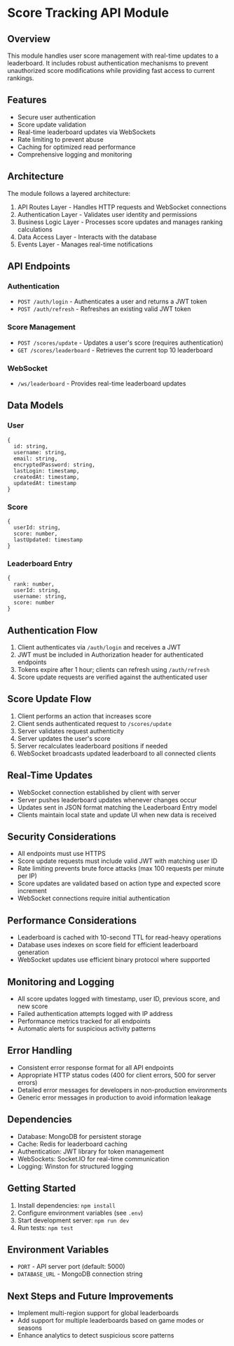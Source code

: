 # Score Tracking API Module

## Overview

This module handles user score management with real-time updates to a leaderboard. It includes robust authentication mechanisms to prevent unauthorized score modifications while providing fast access to current rankings.

## Features

- Secure user authentication
- Score update validation
- Real-time leaderboard updates via WebSockets
- Rate limiting to prevent abuse
- Caching for optimized read performance
- Comprehensive logging and monitoring

## Architecture

The module follows a layered architecture:

1. API Routes Layer - Handles HTTP requests and WebSocket connections
2. Authentication Layer - Validates user identity and permissions
3. Business Logic Layer - Processes score updates and manages ranking calculations
4. Data Access Layer - Interacts with the database
5. Events Layer - Manages real-time notifications

## API Endpoints

### Authentication

- `POST /auth/login` - Authenticates a user and returns a JWT token
- `POST /auth/refresh` - Refreshes an existing valid JWT token

### Score Management

- `POST /scores/update` - Updates a user's score (requires authentication)
- `GET /scores/leaderboard` - Retrieves the current top 10 leaderboard

### WebSocket

- `/ws/leaderboard` - Provides real-time leaderboard updates

## Data Models

### User

```
{
  id: string,
  username: string,
  email: string,
  encryptedPassword: string,
  lastLogin: timestamp,
  createdAt: timestamp,
  updatedAt: timestamp
}
```

### Score

```
{
  userId: string,
  score: number,
  lastUpdated: timestamp
}
```

### Leaderboard Entry

```
{
  rank: number,
  userId: string,
  username: string,
  score: number
}
```

## Authentication Flow

1. Client authenticates via `/auth/login` and receives a JWT
2. JWT must be included in Authorization header for authenticated endpoints
3. Tokens expire after 1 hour; clients can refresh using `/auth/refresh`
4. Score update requests are verified against the authenticated user

## Score Update Flow

1. Client performs an action that increases score
2. Client sends authenticated request to `/scores/update`
3. Server validates request authenticity
4. Server updates the user's score
5. Server recalculates leaderboard positions if needed
6. WebSocket broadcasts updated leaderboard to all connected clients

## Real-Time Updates

- WebSocket connection established by client with server
- Server pushes leaderboard updates whenever changes occur
- Updates sent in JSON format matching the Leaderboard Entry model
- Clients maintain local state and update UI when new data is received

## Security Considerations

- All endpoints must use HTTPS
- Score update requests must include valid JWT with matching user ID
- Rate limiting prevents brute force attacks (max 100 requests per minute per IP)
- Score updates are validated based on action type and expected score increment
- WebSocket connections require initial authentication

## Performance Considerations

- Leaderboard is cached with 10-second TTL for read-heavy operations
- Database uses indexes on score field for efficient leaderboard generation
- WebSocket updates use efficient binary protocol where supported

## Monitoring and Logging

- All score updates logged with timestamp, user ID, previous score, and new score
- Failed authentication attempts logged with IP address
- Performance metrics tracked for all endpoints
- Automatic alerts for suspicious activity patterns

## Error Handling

- Consistent error response format for all API endpoints
- Appropriate HTTP status codes (400 for client errors, 500 for server errors)
- Detailed error messages for developers in non-production environments
- Generic error messages in production to avoid information leakage

## Dependencies

- Database: MongoDB for persistent storage
- Cache: Redis for leaderboard caching
- Authentication: JWT library for token management
- WebSockets: Socket.IO for real-time communication
- Logging: Winston for structured logging

## Getting Started

1. Install dependencies: `npm install`
2. Configure environment variables (see `.env`)
3. Start development server: `npm run dev`
4. Run tests: `npm test`

## Environment Variables

- `PORT` - API server port (default: 5000)
- `DATABASE_URL` - MongoDB connection string

## Next Steps and Future Improvements

- Implement multi-region support for global leaderboards
- Add support for multiple leaderboards based on game modes or seasons
- Enhance analytics to detect suspicious score patterns
